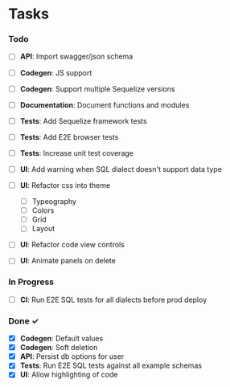 # Tasks

### Todo

- [ ] **API**: Import swagger/json schema

- [ ] **Codegen**: JS support
- [ ] **Codegen**: Support multiple Sequelize versions

- [ ] **Documentation**: Document functions and modules

- [ ] **Tests**: Add Sequelize framework tests
- [ ] **Tests**: Add E2E browser tests
- [ ] **Tests**: Increase unit test coverage

- [ ] **UI**: Add warning when SQL dialect doesn't support data type
- [ ] **UI**: Refactor css into theme
  - [ ] Typeography
  - [ ] Colors
  - [ ] Grid
  - [ ] Layout
- [ ] **UI**: Refactor code view controls
- [ ] **UI**: Animate panels on delete

### In Progress

- [ ] **CI**: Run E2E SQL tests for all dialects before prod deploy

### Done ✓

- [x] **Codegen**: Default values
- [x] **Codegen**: Soft deletion
- [x] **API**: Persist db options for user
- [x] **Tests**: Run E2E SQL tests against all example schemas
- [x] **UI**: Allow highlighting of code

